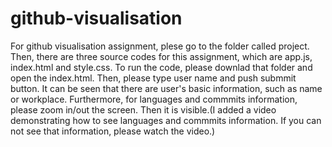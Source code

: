 # github-visualisation

For github visualisation assignment, plese go to the folder called project. Then, there are three source codes for this assignment, which are app.js, index.html and style.css. To run the code, please downlad that folder and open the index.html. Then, please type user name and push submmit button. It can be seen that there are user's basic information, such as name or workplace. Furthermore, for languages and commmits information, please zoom in/out the screen. Then it is visible.(I added a video demonstrating how to see languages and commmits information. If you can not see that information, please watch the video.) 
